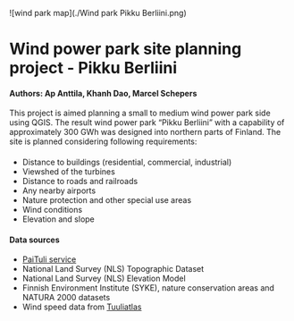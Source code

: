 ![wind park map](./Wind park Pikku Berliini.png)
# Wind power park site planning project - Pikku Berliini

#### Authors:  Ap Anttila, Khanh Dao, Marcel Schepers

This project is aimed planning a small to medium wind power park side using QGIS.
The result wind power park “Pikku Berliini” with a capability of approximately 
300 GWh was designed into northern parts of Finland. The site is planned considering
following requirements:
#### 
- Distance to buildings (residential, commercial, industrial)
- Viewshed of the turbines
- Distance to roads and railroads
- Any nearby airports
- Nature protection and other special use areas
- Wind conditions
- Elevation and slope

#### Data sources
- [PaiTuli service]
- National Land Survey (NLS) Topographic Dataset
- National Land Survey (NLS) Elevation Model
- Finnish Environment Institute (SYKE), 
nature conservation areas and NATURA 2000 datasets
- Wind speed data from [Tuuliatlas]

[Paituli service]: https://research.csc.fi/paituli
[Tuuliatlas]: http://tuuliatlas.fmi.fi/fi/#